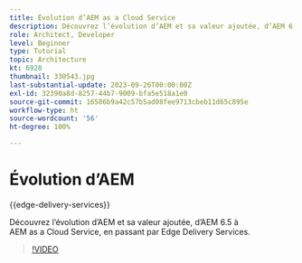 ```yaml
---
title: Évolution d’AEM as a Cloud Service
description: Découvrez l’évolution d’AEM et sa valeur ajoutée, d’AEM 6.5 à AEM as a Cloud Service, en passant par Edge Delivery Services.
role: Architect, Developer
level: Beginner
type: Tutorial
topic: Architecture
kt: 6920
thumbnail: 330543.jpg
last-substantial-update: 2023-09-26T00:00:00Z
exl-id: 32390a8d-8257-44b7-9009-bfa5e518a1e0
source-git-commit: 16586b9a42c57b5ad08fee9713cbeb11d65c895e
workflow-type: ht
source-wordcount: '56'
ht-degree: 100%

---
```


# Évolution d’AEM

{{edge-delivery-services}}

Découvrez l’évolution d’AEM et sa valeur ajoutée, d’AEM 6.5 à AEM as a Cloud Service, en passant par Edge Delivery Services.

>[!VIDEO](https://video.tv.adobe.com/v/330543?quality=12&learn=on)
